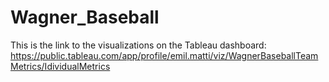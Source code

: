 # Wagner_Baseball
This is the link to the visualizations on the Tableau dashboard:
https://public.tableau.com/app/profile/emil.matti/viz/WagnerBaseballTeamMetrics/IdividualMetrics
